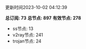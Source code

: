 更新时间2023-10-02 04:12:39

**总订阅: 73**
**总节点: 897**
**有效节点: 278**
- ss节点: 13
- v2ray节点: 241
- trojan节点: 24

